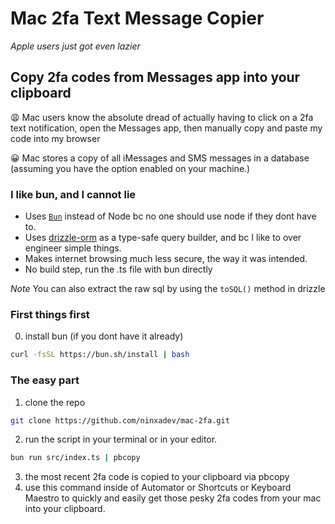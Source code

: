 # Mac 2fa Text Message Copier

_Apple users just got even lazier_

## Copy 2fa codes from Messages app into your clipboard

😩 Mac users know the absolute dread of actually having to click on a 2fa text notification, open the Messages app, then manually copy and paste my code into my browser

😀 Mac stores a copy of all iMessages and SMS messages in a database (assuming you have the option enabled on your machine.)

### I like bun, and I cannot lie

-   Uses [`Bun`](https://bun.sh) instead of Node bc no one should use node if they dont have to.
-   Uses [drizzle-orm](https://orm.drizzle.team/) as a type-safe query builder, and bc I like to over engineer simple things.
-   Makes internet browsing much less secure, the way it was intended.
-   No build step, run the .ts file with bun directly

_Note_ You can also extract the raw sql by using the `toSQL()` method in drizzle

### First things first

0. install bun (if you dont have it already)

```sh
curl -fsSL https://bun.sh/install | bash
```

### The easy part

1. clone the repo

```sh
git clone https://github.com/ninxadev/mac-2fa.git
```

2. run the script in your terminal or in your editor.

```sh
bun run src/index.ts | pbcopy
```

3. the most recent 2fa code is copied to your clipboard via pbcopy
4. use this command inside of Automator or Shortcuts or Keyboard Maestro to quickly and easily get those pesky 2fa codes from your mac into your clipboard.
